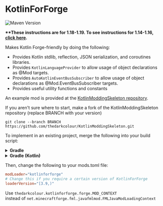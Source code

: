 # KotlinForForge
![Maven Version](https://img.shields.io/maven-metadata/v?color=orange&label=Kotlin%20for%20forge&metadataUrl=https%3A%2F%2Fthedarkcolour.github.io%2FKotlinForForge%2Fthedarkcolour%2Fkotlinforforge%2Fmaven-metadata.xml&style=flat-square&versionPrefix=3)

**\*\*These instructions are for 1.18-1.19. To see instructions for 1.14-1.16, [click here](https://github.com/thedarkcolour/KotlinForForge/blob/1.x/README.md).**

Makes Kotlin Forge-friendly by doing the following:
- Provides Kotlin stdlib, reflection, JSON serialization, and coroutines libraries.
- Provides `KotlinLanguageProvider` to allow usage of object declarations as @Mod targets.
- Provides `AutoKotlinEventBusSubscriber` to allow usage of object declarations as @Mod.EventBusSubscriber targets.
- Provides useful utility functions and constants

An example mod is provided at the [KotlinModdingSkeleton repository](https://github.com/thedarkcolour/KotlinModdingSkeleton/tree/1.19.x).

If you aren't sure where to start, make a fork of the KotlinModdingSkeleton repository (replace BRANCH with your version)
```git
git clone --branch BRANCH https://github.com/thedarkcolour/KotlinModdingSkeleton.git
```

To implement in an existing project, merge the following into your build script:
<details>
        <summary><b>Gradle</b></summary>

```groovy
plugins {    
    // Adds the Kotlin Gradle plugin
    id 'org.jetbrains.kotlin.jvm' version '1.8.0'
    // OPTIONAL Kotlin Serialization plugin
    id 'org.jetbrains.kotlin.plugin.serialization' version '1.8.0'
}

repositories {
    // Add KFF Maven repository
    maven {
        name = 'Kotlin for Forge'
        url = 'https://thedarkcolour.github.io/KotlinForForge/'
    }
}

dependencies {
    // Adds KFF as dependency and Kotlin libs
    implementation 'thedarkcolour:kotlinforforge:3.9.1'
}
```
</details>

<details>
        <summary><b>Gradle (Kotlin)</b></summary>

```kotlin
plugins {
    // Adds the Kotlin Gradle plugin
    id("org.jetbrains.kotlin.jvm") version "1.8.0"
    // OPTIONAL Kotlin Serialization plugin
    id("org.jetbrains.kotlin.plugin.serialization") version "1.8.0"
}

repositories {
    // Add KFF Maven repository
    maven {
        name = "Kotlin for Forge"
        setUrl("https://thedarkcolour.github.io/KotlinForForge/")
    }
}

dependencies {
    // Adds KFF as dependency and Kotlin libs
    implementation("thedarkcolour:kotlinforforge:3.9.1")
}
```
</details>

Then, change the following to your mods.toml file:
```toml
modLoader="kotlinforforge"
# Change this if you require a certain version of KotlinForForge
loaderVersion="[3.9,)"
```

Use
```thedarkcolour.kotlinforforge.forge.MOD_CONTEXT```              
instead of ```net.minecraftforge.fml.javafmlmod.FMLJavaModLoadingContext```
